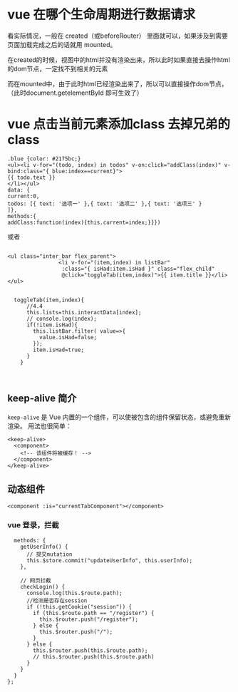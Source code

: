 # vue 在哪个生命周期进行数据请求

看实际情况，一般在 created（或beforeRouter） 里面就可以，如果涉及到需要页面加载完成之后的话就用 mounted。


在created的时候，视图中的html并没有渲染出来，所以此时如果直接去操作html的dom节点，一定找不到相关的元素

而在mounted中，由于此时html已经渲染出来了，所以可以直接操作dom节点，（此时document.getelementById 即可生效了）

# vue 点击当前元素添加class 去掉兄弟的class

```vue
.blue {color: #2175bc;}
<ul><li v-for="(todo, index) in todos" v-on:click="addClass(index)" v-bind:class="{ blue:index==current}">
{{ todo.text }}
</li></ul>
data: {
current:0,
todos: [{ text: '选项一' },{ text: '选项二' },{ text: '选项三' }
]},
methods:{
addClass:function(index){this.current=index;}}})

```



或者



```vue

<ul class="inter_bar flex_parent">
                <li v-for="(item,index) in listBar"
                 :class="{ isHad:item.isHad }" class="flex_child"
                 @click="toggleTab(item,index)">{{ item.title }}</li>
</ul>


  toggleTab(item,index){
      //4.4
      this.lists=this.interactData[index];
      // console.log(index);
      if(!item.isHad){
        this.listBar.filter( value=>{
          value.isHad=false;
        });
        item.isHad=true;
      }
    }
            
            
```

## keep-alive 简介

`keep-alive` 是 Vue 内置的一个组件，可以使被包含的组件保留状态，或避免重新渲染。
 用法也很简单：

```vue
<keep-alive>
  <component>
    <!-- 该组件将被缓存！ -->
  </component>
</keep-alive>
```





## 动态组件

```vue
<component :is="currentTabComponent"></component>
```





### vue 登录，拦截

```vue
  methods: {
    getUserInfo() {
      // 提交mutation
      this.$store.commit("updateUserInfo", this.userInfo);
    },

    // 网页拦截
    checkLogin() {
      console.log(this.$route.path);
      //检测是否存在session
      if (!this.getCookie("session")) {
        if (this.$route.path == "/register") {
          this.$router.push("/register");
        } else {
          this.$router.push("/");
        }
      } else {
        this.$router.push(this.$route.path);
        // this.$router.push(this.$route.path)
      }
    }
  }
};
```





